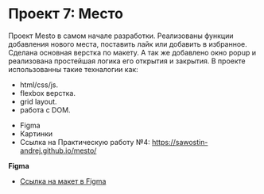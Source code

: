 # Проект 7: Место

Проект Mesto в самом начале разработки.
Реализованы функции добавления нового места, поставить лайк
или добавить в избранное.
Сделана основная верстка по макету.
А так же добавлено окно popup
и реализована простейшая логика
его открытия и закрытия.
В проекте использованны такие техналогии как:

- html/css/js.
- flexbox верстка.
- grid layout.
- работа с DOM.

* Figma
* Картинки
* Ссылка на Практическую работу №4: https://sawostin-andrej.github.io/mesto/

**Figma**

- [Ссылка на макет в Figma](https://www.figma.com/file/2cn9N9jSkmxD84oJik7xL7/JavaScript.-Sprint-4?node-id=28212-2&t=5JPHF5ndKKkNq0iA-0)
